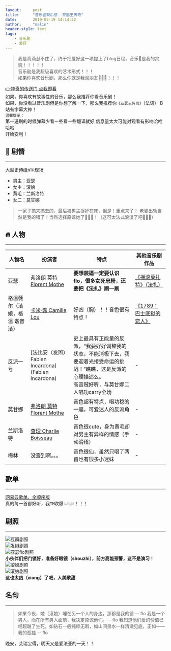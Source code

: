 ```yaml
---
layout:     post
title:      "音乐剧观后感--亚瑟王传奇"
date:       2019-05-19 14:14:22
author:     "malin"
header-style: text
tags:
    - 音乐剧
    - 爱好
---
```


> 我是真滴忍不住了，终于把爱好这一项提上了blog日程，音乐🎵是我的灵魂！！！！！<br/>
> 音乐剧是我超级喜欢的艺术形式！！！<br/>
> 如果你喜欢音乐剧，那么你就是我滴朋友💪💪💪！！！

[👉神奇的传送门,点我即看](https://www.bilibili.com/video/av6976555) <br/>
如果，你喜欢有故事性的音乐，那么我推荐你看音乐剧！<br/>
如果，你没看过音乐剧但是你想了解一下，那么我推荐你``《亚瑟王传奇》``（法语） B站有字幕大神！<br/>
``温馨提示：``<br/>
第一遍刷的时候弹幕少看一些看一些翻译就好,信息量太大可能对观看有影响哈哈哈哈<br/>
开始安利！<br/>

## 🌈 剧情
---

大型史诗级``NTR``现场
- 男主：亚瑟
- 女主：滚娘
- 黄毛：兰斯洛特
- 女二：莫甘娜
> 一家子搞来搞去的，最后被男主捉奸在床，但是！重点来了！
> 老婆出轨当然是我的错了！当然选择原谅她了💚💚💚！（这可太法式浪漫了吧🌹🌹🌹）

## 🔥 人物
---

| 人物名 | 扮演者 | 特点 | 其他音乐剧作品 |
| - | - | - | - |
| 亚瑟   | [弗洛朗 莫特 Florent Mothe](https://baike.baidu.com/item/Florent%20Mothe/10052036?fr=aladdin) | **要想装逼一定要认识flo，很多女死忠粉，还要把《法扎》刷一刷** | [《摇滚莫扎特》（法扎）](https://www.bilibili.com/video/av3058236) |
| 格温薇尔（滚娘，格温 谐音 滚）   | [卡米·露 Camille Lou](https://movie.douban.com/celebrity/1396740/) | 好凶（胸）！！音色很有特点！ | [《1789：巴士底狱的恋人》](https://www.bilibili.com/video/av2347887/?spm_id_from=333.788.videocard.0) |
| 反派一号   | [法比安（发辫） Fabien Incardona](Fabien Incardona) | 史上最具有正能量的反派，“我要好好调整我的状态，不能消极下去，我要迎着光接受命运的挑战！”瞧瞧，这是反派的心理描述么。<br/>高音贼好听，与莫甘娜二人唱功carry全场 | - |
| 莫甘娜   | [弗洛朗 莫特 Florent Mothe](https://baike.baidu.com/item/Florent%20Mothe/10052036?fr=aladdin) | 音色超有特点，唱功稳的一逼，可爱迷人的反派角色 | - |
| 兰斯洛特   | [查理 Charlie Boisseau](https://www.last.fm/zh/music/Charlie+Boisseau) | 音色很cute，身为黄毛却对男主有异样的情感（手动滑稽） | - |
| 梅林   | 没查到啊。。。 | 音色很仙，虽然只唱了两首也有很多小迷妹 | - |


## 歌单
---

[网易云歌单，全顺序版](http://music.163.com/playlist?id=643032254&userid=101960951)<br/>
真的每一首都好听，我``TM``吹爆💥💥💥！！！

## 剧照
---

![豆瓣剧照](http://image.baidu.com/search/detail?ct=503316480&z=undefined&tn=baiduimagedetail&ipn=d&word=%E4%BA%9A%E7%91%9F%E7%8E%8B%E4%BC%A0%E5%A5%87&step_word=&ie=utf-8&in=&cl=2&lm=-1&st=undefined&hd=undefined&latest=undefined&copyright=undefined&cs=1061811970,1596822245&os=1285015657,2336276554&simid=3377202445,289347113&pn=28&rn=1&di=67980&ln=527&fr=&fmq=1558539179123_R&fm=&ic=undefined&s=undefined&se=&sme=&tab=0&width=undefined&height=undefined&face=undefined&is=0,0&istype=0&ist=&jit=&bdtype=0&spn=0&pi=0&gsm=0&objurl=http%3A%2F%2Fi2.hdslb.com%2Fbfs%2Farchive%2F32865ec5189371899beed767f7f7f732813f3a20.jpg&rpstart=0&rpnum=0&adpicid=0&force=undefined)<br/>
![发辫剧照](http://image.baidu.com/search/detail?ct=503316480&z=undefined&tn=baiduimagedetail&ipn=d&word=%E4%BA%9A%E7%91%9F%E7%8E%8B%E4%BC%A0%E5%A5%87&step_word=&ie=utf-8&in=&cl=2&lm=-1&st=undefined&hd=undefined&latest=undefined&copyright=undefined&cs=1975545453,2935098248&os=16296831,1304856059&simid=4082475221,679853564&pn=44&rn=1&di=72270&ln=527&fr=&fmq=1558539179123_R&fm=&ic=undefined&s=undefined&se=&sme=&tab=0&width=undefined&height=undefined&face=undefined&is=0,0&istype=0&ist=&jit=&bdtype=0&spn=0&pi=0&gsm=0&objurl=http%3A%2F%2Fi1.hdslb.com%2Fbfs%2Farchive%2F7f8c976d94d70502396e2e4f5801bf13f86c1353.jpg&rpstart=0&rpnum=0&adpicid=0&force=undefined)<br/>
![亚瑟flo剧照](http://image.baidu.com/search/detail?ct=503316480&z=undefined&tn=baiduimagedetail&ipn=d&word=%E4%BA%9A%E7%91%9F%E7%8E%8B%E4%BC%A0%E5%A5%87&step_word=&ie=utf-8&in=&cl=2&lm=-1&st=undefined&hd=undefined&latest=undefined&copyright=undefined&cs=2346128493,3819131232&os=1915328916,3836746280&simid=4033469851,479266566&pn=1&rn=1&di=79750&ln=527&fr=&fmq=1558539179123_R&fm=&ic=undefined&s=undefined&se=&sme=&tab=0&width=undefined&height=undefined&face=undefined&is=0,0&istype=0&ist=&jit=&bdtype=0&spn=0&pi=0&gsm=0&objurl=http%3A%2F%2Fi2.hdslb.com%2Fbfs%2Farchive%2Fa6616b003d6cf8e52308f4402ed2937b08e4483e.jpg&rpstart=0&rpnum=0&adpicid=0&force=undefined)<br/>
**小伙伴们把门锁好，准备好眼镜（shouzhi），前方高能预警，这不是演习！**<br/>
![滚娘剧照](/img/musical/gun1.gif)<br/>
![滚娘剧照](/img/musical/gun2.gif)<br/>
**这也太凶（xiong）了吧，人美歌甜**

## 名句
---

> 如果今夜，她（滚娘）睡在另一个人的身边，那都是我的错 -- flo
> 我是一个男人，而在所有男人面前，我决定原谅他们。-- flo
> 我知道他们爱的价值已经超越了生死，如钻石一般纯粹无暇，如山间泉水一样清澈见底，正如——我的孤独 -- flo

晚安，艾瑞宝得，明天又是爱法亚的一天！！